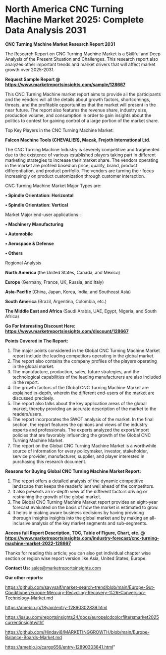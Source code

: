 # North America CNC Turning Machine Market 2025: Complete Data Analysis 2031

<strong>CNC Turning Machine Market Research Report 2031</strong>

The Research Report on CNC Turning Machine Market is a Skillful and Deep Analysis of the Present Situation and Challenges. This research report also analyzes other important trends and market drivers that will affect market growth over 2025-2031.

<strong>Request Sample Report @ <a href=https://www.marketreportsinsights.com/sample/128667>https://www.marketreportsinsights.com/sample/128667</a></strong>

This CNC Turning Machine market report aims to provide all the participants and the vendors will all the details about growth factors, shortcomings, threats, and the profitable opportunities that the market will present in the near future. The report also features the revenue share, industry size, production volume, and consumption in order to gain insights about the politics to contest for gaining control of a large portion of the market share.

Top Key Players in the CNC Turning Machine Market:

<strong>Falcon Machine Tools (CHEVALIER), Mazak, Frejoth International Ltd.</strong>

The CNC Turning Machine Industry is severely competitive and fragmented due to the existence of various established players taking part in different marketing strategies to increase their market share. The vendors operating in the market are profiled based on price, quality, brand, product differentiation, and product portfolio. The vendors are turning their focus increasingly on product customization through customer interaction.

CNC Turning Machine Market Major Types are:

<strong>• Spindle Orientation: Horizontal

• Spindle Orientation: Vertical</strong>

Market Major end-user applications :

<strong>• Machinery Manufacturing

• Automobile

• Aerospace & Defense

• Others</strong>

Regional Analysis

</u><strong><b>North America</b></strong> (the United States, Canada, and Mexico)

<strong><b>Europe </b></strong>(Germany, France, UK, Russia, and Italy)

<strong><b>Asia-Pacific</b></strong> (China, Japan, Korea, India, and Southeast Asia)

<strong><b>South America</b></strong> (Brazil, Argentina, Colombia, etc.)

<strong><b>The Middle East and Africa</b></strong> (Saudi Arabia, UAE, Egypt, Nigeria, and South Africa)

<strong>Go For Interesting Discount Here: <a href=https://www.marketreportsinsights.com/discount/128667>https://www.marketreportsinsights.com/discount/128667</a></strong>

<strong>Points Covered in The Report:</strong>
<ol>
  <li>The major points considered in the Global CNC Turning Machine Market report include the leading competitors operating in the global market.</li>
  <li>The report also contains the company profiles of the players operating in the global market.</li>
  <li>The manufacture, production, sales, future strategies, and the technological capabilities of the leading manufacturers are also included in the report.</li>
  <li>The growth factors of the Global CNC Turning Machine Market are explained in-depth, wherein the different end-users of the market are discussed precisely.</li>
  <li>The report also talks about the key application areas of the global market, thereby providing an accurate description of the market to the readers/users.</li>
  <li>The report incorporates the SWOT analysis of the market. In the final section, the report features the opinions and views of the industry experts and professionals. The experts analyzed the export/import policies that are favorably influencing the growth of the Global CNC Turning Machine Market.</li>
  <li>The report on the Global CNC Turning Machine Market is a worthwhile source of information for every policymaker, investor, stakeholder, service provider, manufacturer, supplier, and player interested in purchasing this research document.</li>
</ol>
<strong>Reasons for Buying Global CNC Turning Machine Market Report:</strong>

<ol>
  <li>The report offers a detailed analysis of the dynamic competitive landscape that keeps the reader/client well ahead of the competitors.</li>
  <li>It also presents an in-depth view of the different factors driving or restraining the growth of the global market.</li>
  <li>The Global CNC Turning Machine Market report provides an eight-year forecast evaluated on the basis of how the market is estimated to grow.</li>
  <li>It helps in making aware business decisions by having providing thorough insights insights into the global market and by making an all-inclusive analysis of the key market segments and sub-segments.</li>
</ol>
<strong>Access full Report Description, TOC, Table of Figure, Chart, etc. @ <a href=https://www.marketreportsinsights.com/industry-forecast/cnc-turning-machine-market-2022-128667>https://www.marketreportsinsights.com/industry-forecast/cnc-turning-machine-market-2022-128667</a></strong>


Thanks for reading this article; you can also get individual chapter wise section or region wise report version like Asia, United States, Europe.

<strong>Contact Us:</strong>
sales@marketreportsinsights.com

<strong>Our other reports:</strong>

<a href=https://github.com/sayysaif/market-search-trend/blob/main/Europe-Gut-Conditioner/Europe-Mercury-Recycling-Recovery-%26-Conversion-Technology-Market.md>https://github.com/sayysaif/market-search-trend/blob/main/Europe-Gut-Conditioner/Europe-Mercury-Recycling-Recovery-%26-Conversion-Technology-Market.md</a>

<a href=https://ameblo.jp/18yam/entry-12890302839.html>https://ameblo.jp/18yam/entry-12890302839.html</a>

<a href=https://issuu.com/reportsinsights24/docs/europelcdcolorfiltersmarket2025currentinsightwithf>https://issuu.com/reportsinsights24/docs/europelcdcolorfiltersmarket2025currentinsightwithf</a>

<a href=https://github.com/Hindavi8/MARKETINGGROWTH/blob/main/Europe-Balance-Boards-Market.md>https://github.com/Hindavi8/MARKETINGGROWTH/blob/main/Europe-Balance-Boards-Market.md</a>

<a href=https://ameblo.jp/cargo656/entry-12890303841.html>https://ameblo.jp/cargo656/entry-12890303841.html</a>"
